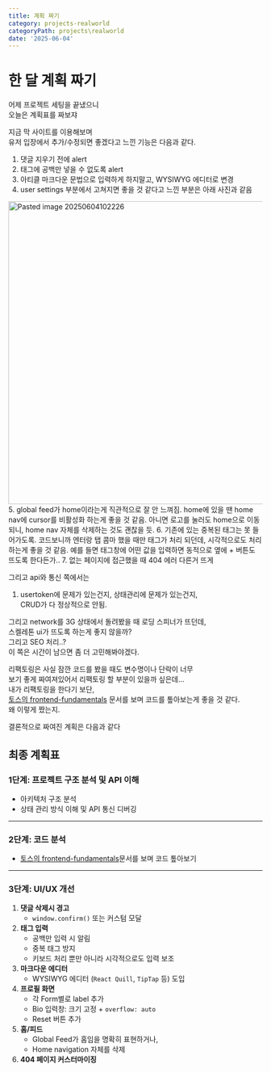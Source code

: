 ```yaml
---
title: 계획 짜기
category: projects-realworld
categoryPath: projects\realworld
date: '2025-06-04'
---
```

# 한 달 계획 짜기  
어제 프로젝트 세팅을 끝냈으니  
오늘은 계획표를 짜보쟈

지금 막 사이트를 이용해보며   
유저 입장에서 추가/수정되면 좋겠다고 느낀 기능은 다음과 같다.

1. 댓글 지우기 전에 alert  
2. 태그에 공백만 넣을 수 없도록 alert  
3. 아티클 마크다운 문법으로 입력하게 하지말고, WYSIWYG 에디터로 변경  
4. user settings 부분에서 고쳐지면 좋을 것 같다고 느낀 부분은 아래 사진과 같음  
<img src="/images/projects/realworld/Pasted image 20250604102226.png" alt="Pasted image 20250604102226" width="600">  
5. global feed가 home이라는게 직관적으로 잘 안 느껴짐.  
   home에 있을 땐 home nav에 cursor를 비활성화 하는게 좋을 것 같음.  
   아니면 로고를 눌러도 home으로 이동되니, home nav 자체를 삭제하는 것도 괜찮을 듯.  
6. 기존에 있는 중복된 태그는 못 들어가도록.  
   코드보니까 엔터랑 탭 콤마 했을 때만 태그가 처리 되던데,  
   시각적으로도 처리하는게 좋을 것 같음.  
   예를 들면 태그창에 어떤 값을 입력하면 동적으로 옆에 + 버튼도 뜨도록 한다든가..  
7. 없는 페이지에 접근했을 때 404 에러 다른거 뜨게

그리고 api와 통신 쪽에서는   
1. usertoken에 문제가 있는건지, 상태관리에 문제가 있는건지,  
   CRUD가 다 정상적으로 안됨.

그리고 network를 3G 상태에서 돌려봤을 때 로딩 스피너가 뜨던데,  
스켈레톤 ui가 뜨도록 하는게 좋지 않을까?  
그리고 SEO 처리..?  
이 쪽은 시간이 남으면 좀 더 고민해봐야겠다.

리팩토링은 사실 잠깐 코드를 봤을 때도 변수명이나 단락이 너무  
보기 좋게 짜여져있어서 리팩토링 할 부분이 있을까 싶은데...  
내가 리팩토링을 한다기 보단,  
[토스의 frontend-fundamentals](https://frontend-fundamentals.com/code-quality/code/) 문서를 보며 코드를 톺아보는게 좋을 것 같다.  
왜 이렇게 짰는지.

결론적으로 짜여진 계획은 다음과 같다

## 최종 계획표  
### **1단계: 프로젝트 구조 분석 및 API 이해**  
- 아키텍처 구조 분석  
- 상태 관리 방식 이해 및 API 통신 디버깅  
---  
### **2단계: 코드 분석**  
- [토스의 frontend-fundamentals](https://frontend-fundamentals.com/code-quality/code/)문서를 보며 코드 톺아보기  
---  
### **3단계: UI/UX 개선**  
1. **댓글 삭제시 경고**  
    - `window.confirm()` 또는 커스텀 모달  
2. **태그 입력**  
    - 공백만 입력 시 알림  
    - 중복 태그 방지  
    - 키보드 처리 뿐만 아니라 시각적으로도 입력 보조  
3. **마크다운 에디터**  
    - WYSIWYG 에디터 (`React Quill`, `TipTap` 등) 도입  
4. **프로필 화면**  
	- 각 Form별로 label 추가  
    - Bio 입력창: 크기 고정 + `overflow: auto`  
    - Reset 버튼 추가  
5. **홈/피드**  
    - Global Feed가 홈임을 명확히 표현하거나,  
    - Home navigation 자체를 삭제  
6. **404 페이지 커스터마이징**

